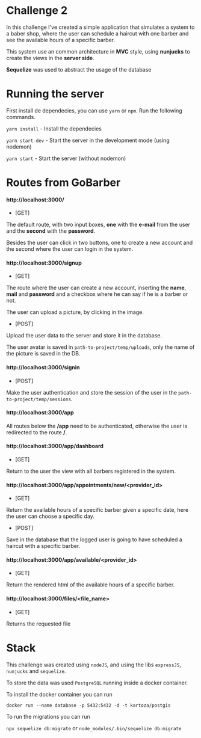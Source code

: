 # Challenge 2

In this challenge I've created a simple application that simulates a system to a baber shop, where the user can schedule a haircut with one barber and see the available hours of a specific barber.

This system use an common architecture in **MVC** style, using **nunjucks** to create the views in the **server side**.

**Sequelize** was used to abstract the usage of the database

# Running the server

First install de dependecies, you can use `yarn` or `npm`. Run the following commands.

`yarn install` - Install the dependecies

`yarn start-dev` - Start the server in the development mode (using nodemon)

`yarn start` - Start the server (without nodemon)


# Routes from GoBarber

#### http://localhost:3000/

-   [GET]

The default route, with two input boxes, **one** with the **e-mail** from the user and the **second** with the **password**.

Besides the user can click in two buttons, one to create a new account and the second where the user can login in the system.

#### http://localhost:3000/signup

-   [GET]

The route where the user can create a new account, inserting the **name**, **mail** and **password** and a checkbox where he can say if he is a barber or not.

The user can upload a picture, by clicking in the image.

-   [POST]

Upload the user data to the server and store it in the database.

The user avatar is saved in `path-to-project/temp/uploads`, only the name of the picture is saved in the DB.

#### http://localhost:3000/signin

-   [POST]

Make the user authentication and store the session of the user in the `path-to-project/temp/sessions`.

#### http://localhost:3000/app

All routes below the **/app** need to be authenticated, otherwise the user is redirected to the route **/**.

#### http://localhost:3000/app/dashboard

-   [GET]

Return to the user the view with all barbers registered in the system.

#### http://localhost:3000/app/appointments/new/<provider_id>

-   [GET]

Return the available hours of a specific barber given a specific date, here the user can choose a specific day.

-   [POST]

Save in the database that the logged user is going to have scheduled a haircut with a specific barber.

#### http://localhost:3000/app/available/<provider_id>

-   [GET]

Return the rendered html of the available hours of a specific barber.

#### http://localhost:3000/files/<file_name>

-   [GET]

Returns the requested file

# Stack

This challenge was created using `nodeJS`, and using the libs `expressJS`, `nunjucks` and `sequelize`.

To store the data was used `PostgreSQL` running inside a docker container.

To install the docker container you can run

`docker run --name database -p 5432:5432 -d -t kartoza/postgis`

To run the migrations you can run

`npx sequelize db:migrate` or `node_modules/.bin/sequelize db:migrate`
